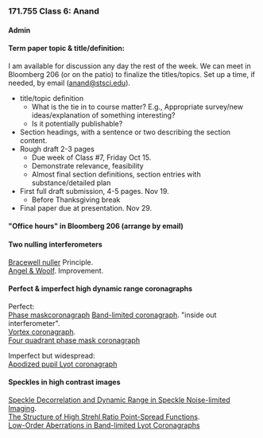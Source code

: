 ### 171.755 Class 6: Anand

#### Admin 

####  Term paper topic & title/definition:  

I am available for discussion any day the rest of the week.  We can meet in Bloomberg 206 (or on the patio) to finalize the titles/topics.  Set up a time, if needed, by email (anand@stsci.edu).

+ title/topic definition  
	- What is the tie in to course matter? E.g., Appropriate survey/new ideas/explanation of something interesting?
	- Is it potentially publishable?  
+ Section headings, with a sentence or two describing the section content. 
+ Rough draft 2-3 pages
   - Due week of Class #7, Friday Oct 15.    
	- Demonstrate relevance, feasibility
	- Almost final section definitions, section entries with substance/detailed plan
+ First full draft submission, 4-5 pages.  Nov 19.  
	- Before Thanksgiving break
+ Final paper due at presentation.  Nov 29.  

####  "Office hours" in Bloomberg 206 (arrange by email)

####  Two nulling interferometers
[Bracewell  nuller](https://ui.adsabs.harvard.edu/abs/1978Natur.274..780B/abstract)  Principle.  
[Angel & Woolf](https://ui.adsabs.harvard.edu/abs/1997ApJ...475..373A/abstract). Improvement. 
	

#### Perfect & imperfect high dynamic range coronagraphs
Perfect:   
[Phase maskcoronagraph](https://ui.adsabs.harvard.edu/abs/1997PASP..109..815R/abstract)
[Band-limited coronagraph](https://ui.adsabs.harvard.edu/abs/2002ApJ...570..900K/abstract). "inside out interferometer".  
[Vortex coronagraph](https://ui.adsabs.harvard.edu/abs/2005ApJ...633.1191M/abstract).  
[Four quadrant phase mask coronagraph](https://ui.adsabs.harvard.edu/abs/2000PASP..112.1479R/abstract)

Imperfect but widespread:  
[Apodized pupil Lyot coronagraph](https://ui.adsabs.harvard.edu/abs/2002A%26A...389..334A/abstract)



#### Speckles in high contrast images


[Speckle Decorrelation and Dynamic Range in Speckle Noise-limited Imaging](https://ui.adsabs.harvard.edu/abs/2002ApJ...581L..59S/abstract).   
[The Structure of High Strehl Ratio Point-Spread Functions](https://ui.adsabs.harvard.edu/abs/2003ApJ...596..702P/abstract).  
 [Low-Order Aberrations in Band-limited Lyot Coronagraphs](https://ui.adsabs.harvard.edu/abs/2005ApJ...634.1416S/abstract)

